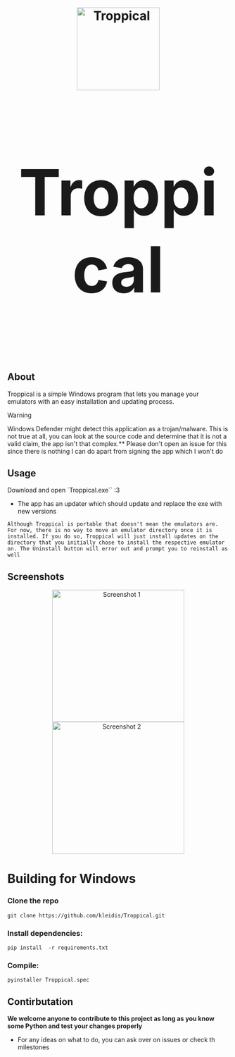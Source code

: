 <h1 align="center">
  <img src="https://raw.githubusercontent.com/kleidis/Troppical/refs/heads/master/icons/assets/Troppical.svg" alt="Troppical" width="188"/>
</p>
<p align="center" style="font-size:144px;">
  <strong>Troppical</strong>
</h1>

## About

Troppical is a simple Windows program that lets you manage your emulators with an easy installation and updating process.

> [!WARNING]
> Windows Defender might detect this application as a trojan/malware. This is not true at all, you can look at the source code and determine that it is not a valid claim,  the app isn't that complex.**
> Please don't open an issue for this since there is nothing I can do apart from signing the app which I won't do

## Usage

Download and open `Troppical.exe`` :3
- The app has an updater which should update and replace the exe with new versions


```Although Troppical is portable that doesn't mean the emulators are. For now, there is no way to move an emulator directory once it is installed. If you do so, Troppical will just install updates on the directory that you initially chose to install the respective emulator on. The Uninstall button will error out and prompt you to reinstall as well```

## Screenshots

<p align="center">
  <img src="https://github.com/user-attachments/assets/2a8e078b-b432-4e9e-a729-657b73d2e48b" alt="Screenshot 1" width="300"/>
  <img src="https://github.com/user-attachments/assets/340b6412-8006-461c-8730-4bf6b86e6666" alt="Screenshot 2" width="300"/>
</p>


# Building for Windows

### Clone the repo

```
git clone https://github.com/kleidis/Troppical.git
```
### Install dependencies:

```
pip install  -r requirements.txt
```
### Compile:
```
pyinstaller Troppical.spec
```

## Contirbutation 

**We welcome anyone to contribute to this project as long as you know **some** Python and test your changes properly**

- For any ideas on what to do, you can ask over on issues or check th milestones



